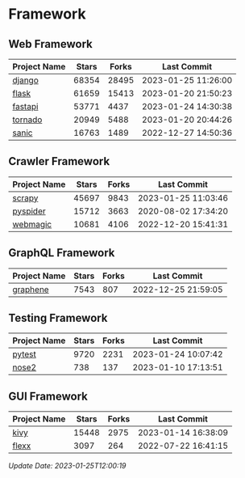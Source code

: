 # Framework

## Web Framework
| Project Name | Stars | Forks | Last Commit |
| ------------ | ----- | ----- | ----------- |
| [django](https://github.com/django/django) | 68354 | 28495 | 2023-01-25 11:26:00 |
| [flask](https://github.com/pallets/flask) | 61659 | 15413 | 2023-01-20 21:50:23 |
| [fastapi](https://github.com/tiangolo/fastapi) | 53771 | 4437 | 2023-01-24 14:30:38 |
| [tornado](https://github.com/tornadoweb/tornado) | 20949 | 5488 | 2023-01-20 20:44:26 |
| [sanic](https://github.com/sanic-org/sanic) | 16763 | 1489 | 2022-12-27 14:50:36 |

## Crawler Framework
| Project Name | Stars | Forks | Last Commit |
| ------------ | ----- | ----- | ----------- |
| [scrapy](https://github.com/scrapy/scrapy) | 45697 | 9843 | 2023-01-25 11:03:46 |
| [pyspider](https://github.com/binux/pyspider) | 15712 | 3663 | 2020-08-02 17:34:20 |
| [webmagic](https://github.com/code4craft/webmagic) | 10681 | 4106 | 2022-12-20 15:41:31 |

## GraphQL Framework
| Project Name | Stars | Forks | Last Commit |
| ------------ | ----- | ----- | ----------- |
| [graphene](https://github.com/graphql-python/graphene) | 7543 | 807 | 2022-12-25 21:59:05 |

## Testing Framework
| Project Name | Stars | Forks | Last Commit |
| ------------ | ----- | ----- | ----------- |
| [pytest](https://github.com/pytest-dev/pytest) | 9720 | 2231 | 2023-01-24 10:07:42 |
| [nose2](https://github.com/nose-devs/nose2) | 738 | 137 | 2023-01-10 17:13:51 |

## GUI Framework
| Project Name | Stars | Forks | Last Commit |
| ------------ | ----- | ----- | ----------- |
| [kivy](https://github.com/kivy/kivy) | 15448 | 2975 | 2023-01-14 16:38:09 |
| [flexx](https://github.com/flexxui/flexx) | 3097 | 264 | 2022-07-22 16:41:15 |

*Update Date: 2023-01-25T12:00:19*